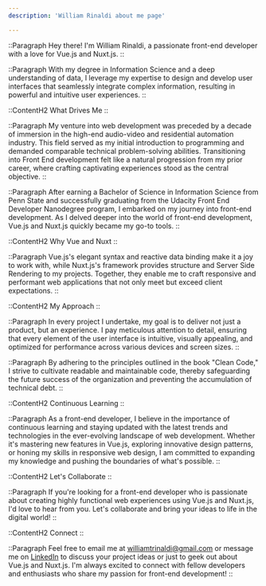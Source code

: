 ```yaml
---
description: 'William Rinaldi about me page'

---
```

      
::Paragraph
Hey there! I'm William Rinaldi, a passionate front-end developer with a love for Vue.js and Nuxt.js.
::

::Paragraph
With my degree in Information Science and a deep understanding of data, I leverage my expertise to design and develop user interfaces that seamlessly integrate complex information, resulting in powerful and intuitive user experiences.
::

::ContentH2
What Drives Me
::

::Paragraph
My venture into web development was preceded by a decade of immersion in the high-end audio-video and residential automation industry.
This field served as my initial introduction to programming and demanded comparable technical problem-solving abilities.
Transitioning into Front End development felt like a natural progression from my prior career, where crafting captivating experiences stood as the central objective.
::

::Paragraph
After earning a Bachelor of Science in Information Science from Penn State and successfully graduating from the Udacity Front End Developer Nanodegree program, I embarked on my journey into front-end development.
As I delved deeper into the world of front-end development, Vue.js and Nuxt.js quickly became my go-to tools.
::

::ContentH2
Why Vue and Nuxt
::

::Paragraph
Vue.js's elegant syntax and reactive data binding make it a joy to work with, while Nuxt.js's framework provides structure and Server Side Rendering to my projects.
Together, they enable me to craft responsive and performant web applications that not only meet but exceed client expectations.
::

::ContentH2
My Approach
::

::Paragraph
In every project I undertake, my goal is to deliver not just a product, but an experience.
I pay meticulous attention to detail, ensuring that every element of the user interface is intuitive, visually appealing, and optimized for performance across various devices and screen sizes.
::

::Paragraph
By adhering to the principles outlined in the book "Clean Code," I strive to cultivate readable and maintainable code, thereby safeguarding the future success of the organization and preventing the accumulation of technical debt.
::

::ContentH2
Continuous Learning
::

::Paragraph
As a front-end developer, I believe in the importance of continuous learning and staying updated with the latest trends and technologies in the ever-evolving landscape of web development.
Whether it's mastering new features in Vue.js, exploring innovative design patterns, or honing my skills in responsive web design, I am committed to expanding my knowledge and pushing the boundaries of what's possible.
::

::ContentH2
Let's Collaborate
::

::Paragraph
If you're looking for a front-end developer who is passionate about creating highly functional web experiences using Vue.js and Nuxt.js, I'd love to hear from you.
Let's collaborate and bring your ideas to life in the digital world!
::

::ContentH2
Connect
::

::Paragraph
Feel free to email me at williamtrinaldi@gmail.com or message me on <a href="https://www.linkedin.com/in/wtrinaldi/" class="font-bold text-[#0a66c2]">LinkedIn</a> to discuss your project ideas or just to geek out about Vue.js and Nuxt.js. 
I'm always excited to connect with fellow developers and enthusiasts who share my passion for front-end development!
::
